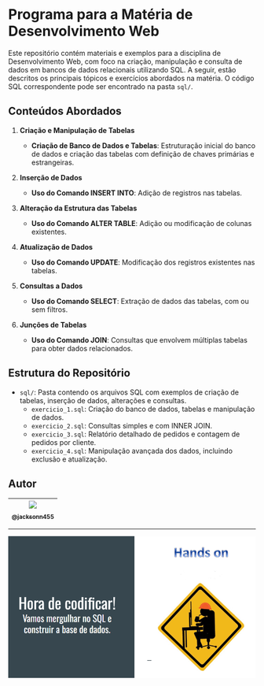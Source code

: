 # Programa para a Matéria de Desenvolvimento Web

Este repositório contém materiais e exemplos para a disciplina de Desenvolvimento Web, com foco na criação, manipulação e consulta de dados em bancos de dados relacionais utilizando SQL. A seguir, estão descritos os principais tópicos e exercícios abordados na matéria. O código SQL correspondente pode ser encontrado na pasta `sql/`.

## Conteúdos Abordados

1. **Criação e Manipulação de Tabelas**
   - **Criação de Banco de Dados e Tabelas**: Estruturação inicial do banco de dados e criação das tabelas com definição de chaves primárias e estrangeiras.

2. **Inserção de Dados**
   - **Uso do Comando INSERT INTO**: Adição de registros nas tabelas.

3. **Alteração da Estrutura das Tabelas**
   - **Uso do Comando ALTER TABLE**: Adição ou modificação de colunas existentes.

4. **Atualização de Dados**
   - **Uso do Comando UPDATE**: Modificação dos registros existentes nas tabelas.

5. **Consultas a Dados**
   - **Uso do Comando SELECT**: Extração de dados das tabelas, com ou sem filtros.

6. **Junções de Tabelas**
   - **Uso do Comando JOIN**: Consultas que envolvem múltiplas tabelas para obter dados relacionados.

## Estrutura do Repositório

- `sql/`: Pasta contendo os arquivos SQL com exemplos de criação de tabelas, inserção de dados, alterações e consultas.
  - `exercicio_1.sql`: Criação do banco de dados, tabelas e manipulação de dados.
  - `exercicio_2.sql`: Consultas simples e com INNER JOIN.
  - `exercicio_3.sql`: Relatório detalhado de pedidos e contagem de pedidos por cliente.
  - `exercicio_4.sql`: Manipulação avançada dos dados, incluindo exclusão e atualização.

## Autor

 | [<img src="https://avatars1.githubusercontent.com/u/46221221?s=460&u=0d161e390cdad66e925f3d52cece6c3e65a23eb2&v=4" width=115><br><sub>@jacksonn455</sub>](https://github.com/jacksonn455) |
 | :---: |

---
 ![](https://github.com/jacksonn455/desenvolvimento-web-aula-sql/blob/master/assets/images/imagem.png)